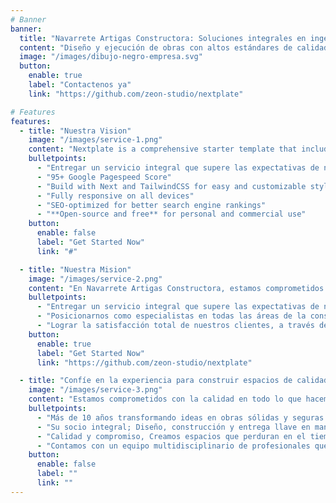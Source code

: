 ```yaml
---
# Banner
banner:
  title: "Navarrete Artigas Constructora: Soluciones integrales en ingeniería, arquitectura y ejecución de obras."
  content: "Diseño y ejecución de obras con altos estándares de calidad, seguridad y eficiencia. Un equipo profesional altamente calificado y comprometido con sus clientes."
  image: "/images/dibujo-negro-empresa.svg"
  button:
    enable: true
    label: "Contactenos ya"
    link: "https://github.com/zeon-studio/nextplate"

# Features
features:
  - title: "Nuestra Vision"
    image: "/images/service-1.png"
    content: "Nextplate is a comprehensive starter template that includes everything you need to get started with your Next project. What's Included in Nextplate"
    bulletpoints:
      - "Entregar un servicio integral que supere las expectativas de nuestros clientes"
      - "95+ Google Pagespeed Score"
      - "Build with Next and TailwindCSS for easy and customizable styling"
      - "Fully responsive on all devices"
      - "SEO-optimized for better search engine rankings"
      - "**Open-source and free** for personal and commercial use"
    button:
      enable: false
      label: "Get Started Now"
      link: "#"

  - title: "Nuestra Mision"
    image: "/images/service-2.png"
    content: "En Navarrete Artigas Constructora, estamos comprometidos con la construcción de un futuro mejor para nuestros clientes, colaboradores y la comunidad."
    bulletpoints:
      - "Entregar un servicio integral que supere las expectativas de nuestros clientes."
      - "Posicionarnos como especialistas en todas las áreas de la construcción"
      - "Lograr la satisfacción total de nuestros clientes, a través de la entrega de proyectos de alta calidad"
    button:
      enable: true
      label: "Get Started Now"
      link: "https://github.com/zeon-studio/nextplate"

  - title: "Confíe en la experiencia para construir espacios de calidad."
    image: "/images/service-3.png"
    content: "Estamos comprometidos con la calidad en todo lo que hacemos. Nos aseguramos de que tu proyecto se ejecute de acuerdo a los más altos estándares de calidad y seguridad."
    bulletpoints:
      - "Más de 10 años transformando ideas en obras sólidas y seguras."
      - "Su socio integral; Diseño, construcción y entrega llave en mano."
      - "Calidad y compromiso, Creamos espacios que perduran en el tiempo."
      - "Contamos con un equipo multidisciplinario de profesionales que puede cubrir todas las necesidades de tu proyecto."
    button:
      enable: false
      label: ""
      link: ""
---
```


